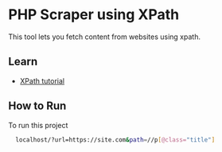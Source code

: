 
# PHP Scraper using XPath

This tool lets you fetch content from websites using xpath. 

## Learn

 - [XPath tutorial](https://www.w3schools.com/xml/xpath_intro.asp)


## How to Run

To run this project

```bash
  localhost/?url=https://site.com&path=//p[@class="title"]
```

